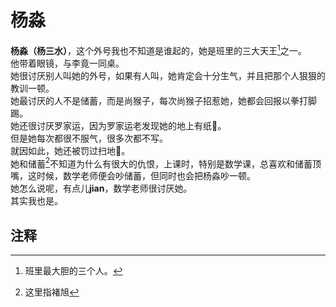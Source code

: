 # 杨淼
**杨淼（杨三水）**，这个外号我也不知道是谁起的，她是班里的三大天王[^1]之一。  
他带着眼镜，与李竟一同桌。  
她很讨厌别人叫她的外号，如果有人叫，她肯定会十分生气，并且把那个人狠狠的教训一顿。  
她最讨厌的人不是储蓄，而是尚猴子，每次尚猴子招惹她，她都会回报以拳打脚踢。  
她还很讨厌罗家运，因为罗家运老发现她的地上有纸🚮。  
但是她每次都很不服气，很多次都不写。  
就因如此，她还被罚过扫地🧹。  
她和储蓄[^2]不知道为什么有很大的仇恨，上课时，特别是数学课，总喜欢和储蓄顶嘴，这时候，数学老师便会吵储蓄，但同时也会把杨淼吵一顿。  
她怎么说呢，有点儿**jian**，数学老师很讨厌她。  
其实我也是。  

## 注释
[^1]: 班里最大胆的三个人。
[^2]: 这里指褚旭